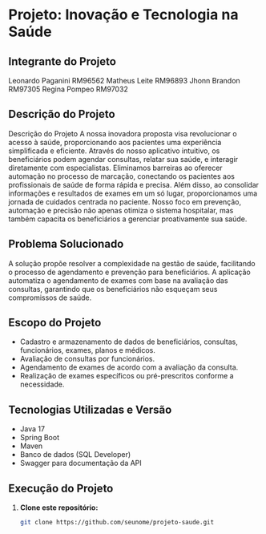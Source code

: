 # Projeto: Inovação e Tecnologia na Saúde

## Integrante do Projeto
Leonardo Paganini RM96562
Matheus Leite RM96893 
Jhonn Brandon RM97305 
Regina Pompeo RM97032 

## Descrição do Projeto
Descrição do Projeto
A nossa inovadora proposta visa revolucionar o acesso à saúde, proporcionando aos pacientes uma experiência simplificada e eficiente. Através do nosso aplicativo intuitivo, os beneficiários podem agendar consultas, relatar sua saúde, e interagir diretamente com especialistas. Eliminamos barreiras ao oferecer automação no processo de marcação, conectando os pacientes aos profissionais de saúde de forma rápida e precisa. Além disso, ao consolidar informações e resultados de exames em um só lugar, proporcionamos uma jornada de cuidados centrada no paciente. Nosso foco em prevenção, automação e precisão não apenas otimiza o sistema hospitalar, mas também capacita os beneficiários a gerenciar proativamente sua saúde.

## Problema Solucionado
A solução propõe resolver a complexidade na gestão de saúde, facilitando o processo de agendamento e prevenção para beneficiários. A aplicação automatiza o agendamento de exames com base na avaliação das consultas, garantindo que os beneficiários não esqueçam seus compromissos de saúde.

## Escopo do Projeto
- Cadastro e armazenamento de dados de beneficiários, consultas, funcionários, exames, planos e médicos.
- Avaliação de consultas por funcionários.
- Agendamento de exames de acordo com a avaliação da consulta.
- Realização de exames específicos ou pré-prescritos conforme a necessidade.

## Tecnologias Utilizadas e Versão
- Java 17
- Spring Boot
- Maven 
- Banco de dados (SQL Developer)
- Swagger para documentação da API

## Execução do Projeto
1. **Clone este repositório:**
   ```bash
   git clone https://github.com/seunome/projeto-saude.git

